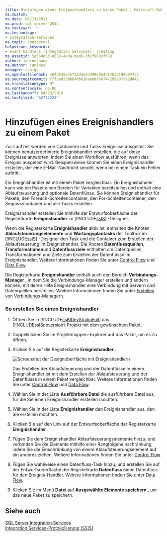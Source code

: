 ```yaml
---
title: Hinzufügen eines Ereignishandlers zu einem Paket | Microsoft-Dokumentation
ms.custom: ''
ms.date: 06/13/2017
ms.prod: sql-server-2014
ms.reviewer: ''
ms.technology:
- integration-services
ms.topic: conceptual
helpviewer_keywords:
- event handlers [Integration Services], creating
ms.assetid: 5e56885d-8658-480a-bed9-3f2f8003fd78
author: janinezhang
ms.author: janinez
manager: craigg
ms.openlocfilehash: c64d535e7e712dde5dd98e8b4c14b3319d5947db
ms.sourcegitcommit: f7fced330b64d6616aeb8766747295807c92dd41
ms.translationtype: MT
ms.contentlocale: de-DE
ms.lasthandoff: 04/23/2019
ms.locfileid: "62772228"
---
```

# <a name="add-an-event-handler-to-a-package"></a>Hinzufügen eines Ereignishandlers zu einem Paket
  Zur Laufzeit werden von Containern und Tasks Ereignisse ausgelöst. Sie können benutzerdefinierte Ereignishandler erstellen, die auf diese Ereignisse antworten, indem Sie einen Workflow ausführen, wenn das Ereignis ausgelöst wird. Beispielsweise können Sie einen Ereignishandler erstellen, der eine E-Mail-Nachricht sendet, wenn bei einem Task ein Fehler auftritt.  
  
 Ein Ereignishandler ist mit einem Paket vergleichbar. Ein Ereignishandler kann wie ein Paket einen Bereich für Variablen bereitstellen und enthält eine Ablaufsteuerung und optionale Datenflüsse. Sie können Ereignishandler für Pakete, den Foreach-Schleifencontainer, den For-Schleifencontainer, den Sequenzcontainer und alle Tasks erstellen.  
  
 Ereignishandler erstellen Sie mithilfe der Entwurfsoberfläche der Registerkarte **Ereignishandler** im [!INCLUDE[ssIS](../includes/ssis-md.md)] -Designer.  
  
 Wenn die Registerkarte **Ereignishandler** aktiv ist, enthalten die Knoten **Ablaufsteuerungselemente** und **Wartungsplantasks** der Toolbox im [!INCLUDE[ssIS](../includes/ssis-md.md)] -Designer den Task und die Container zum Erstellen der Ablaufsteuerung im Ereignishandler. Die Knoten **Datenflussquellen**, **Transformationen**und **Datenflussziele** enthalten die Datenquellen, Transformationen und Ziele zum Erstellen der Datenflüsse im Ereignishandler. Weitere Informationen finden Sie unter [Control Flow](control-flow/control-flow.md) und [Data Flow](data-flow/data-flow.md).  
  
 Die Registerkarte **Ereignishandler** enthält auch den Bereich **Verbindungs-Manager** , in dem Sie die Verbindungs-Manager erstellen und ändern können, mit deren Hilfe Ereignishandler eine Verbindung mit Servern und Datenquellen herstellen. Weitere Informationen finden Sie unter [Erstellen von Verbindungs-Managern](../../2014/integration-services/create-connection-managers.md).  
  
### <a name="to-create-an-event-handler"></a>So erstellen Sie einen Ereignishandler  
  
1.  Öffnen Sie in [!INCLUDE[ssBIDevStudioFull](../includes/ssbidevstudiofull-md.md)] das [!INCLUDE[ssISnoversion](../includes/ssisnoversion-md.md)]-Projekt mit dem gewünschten Paket.  
  
2.  Doppelklicken Sie im Projektmappen-Explorer auf das Paket, um es zu öffnen.  
  
3.  Klicken Sie auf die Registerkarte **Ereignishandler** .  
  
     ![Screenshot der Designoberfläche mit Ereignishandlern](media/eventhandlers.gif "Screenshot of design surface with event handler")  
  
     Das Erstellen der Ablaufsteuerung und der Datenflüsse in einem Ereignishandler ist mit dem Erstellen der Ablaufsteuerung und der Datenflüsse in einem Paket vergleichbar. Weitere Informationen finden Sie unter [Control Flow](control-flow/control-flow.md) und [Data Flow](data-flow/data-flow.md).  
  
4.  Wählen Sie in der Liste **Ausführbare Datei** die ausführbare Datei aus, für die Sie einen Ereignishandler erstellen möchten.  
  
5.  Wählen Sie in der Liste **Ereignishandler** den Ereignishandler aus, den Sie erstellen möchten.  
  
6.  Klicken Sie auf den Link auf der Entwurfsoberfläche der Registerkarte **Ereignishandler** .  
  
7.  Fügen Sie dem Ereignishandler Ablaufsteuerungselemente hinzu, und verbinden Sie die Elemente mithilfe einer Rangfolgeneinschränkung, indem Sie die Einschränkung von einem Ablaufsteuerungselement auf ein anderes ziehen. Weitere Informationen finden Sie unter [Control Flow](control-flow/control-flow.md).  
  
8.  Fügen Sie wahlweise einen Datenfluss-Task hinzu, und erstellen Sie auf der Entwurfsoberfläche der Registerkarte **Datenfluss** einen Datenfluss für den Ereignis-Handler. Weitere Informationen finden Sie unter [Data Flow](data-flow/data-flow.md).  
  
9. Klicken Sie im Menü **Datei** auf **Ausgewählte Elemente speichern** , um das neue Paket zu speichern.  
  
## <a name="see-also"></a>Siehe auch  
 [SQL Server Integration Services](../../2014/integration-services/sql-server-integration-services.md)   
 [Integration Services-Protokollierung &#40;SSIS&#41;](performance/integration-services-ssis-logging.md)  
  
  
